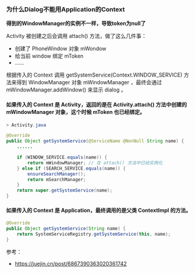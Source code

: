 ### 为什么Dialog不能用Application的Context

**得到的WindowManager的实例不一样，导致token为null了**

Activity 被创建之后会调用 attach() 方法，做了这么几件事：

- 创建了 PhoneWindow 对象 mWondow
- 给当前 window 绑定 mToken
- ......

根据传入的 Context 调用 getSystemService(Context.WINDOW_SERVICE) 方法来得到 WindowManager 对象 mWindowManager ，最终会通过 mWindowManager.addWindow() 来显示 dialog 。      

#### 如果传入的 Context 是 Activity，返回的是在 Activity.attach() 方法中创建的 mWindowManager 对象，这个时候 mToken 也已经绑定。

~~~java
> Activity.java

@Override
public Object getSystemService(@ServiceName @NonNull String name) {
    ......

    if (WINDOW_SERVICE.equals(name)) {
        return mWindowManager; // 在 attach() 方法中已经实例化
    } else if (SEARCH_SERVICE.equals(name)) {
        ensureSearchManager();
        return mSearchManager;
    }
    return super.getSystemService(name);
}
~~~

#### 如果传入的 Context 是 Application，最终调用的是父类 ContextImpl 的方法。

~~~java
@Override
public Object getSystemService(String name) {
    return SystemServiceRegistry.getSystemService(this, name);
}
~~~

参考：
- https://juejin.cn/post/6867390363020361742
